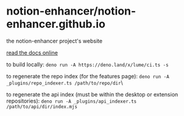 # notion-enhancer/notion-enhancer.github.io

the notion-enhancer project's website

[read the docs online](https://notion-enhancer.github.io)

to build locally:
`deno run -A https://deno.land/x/lume/ci.ts -s`

to regenerate the repo index (for the features page):
`deno run -A _plugins/repo_indexer.ts /path/to/repo/dir`\

to regenerate the api index (must be within the desktop or extension repositories):
`deno run -A _plugins/api_indexer.ts /path/to/api/dir/index.mjs`
